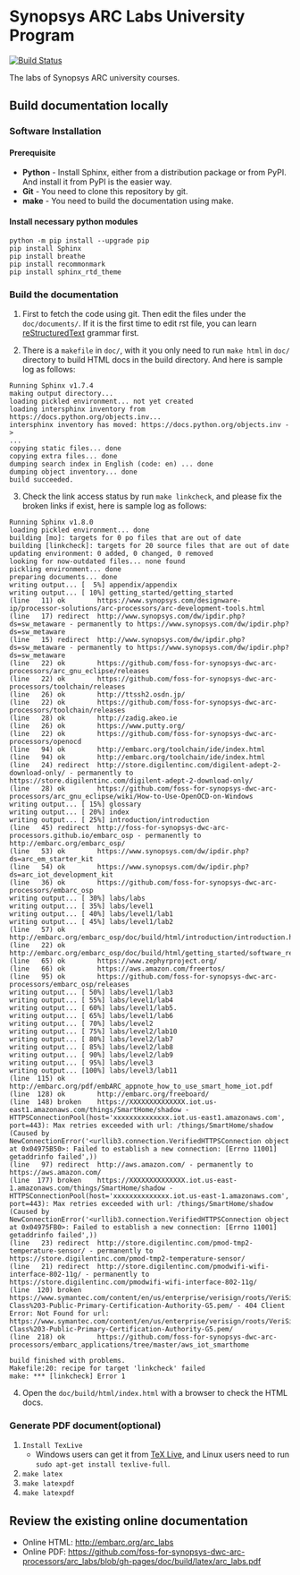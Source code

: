 # Synopsys ARC Labs University Program

[![Build Status](https://travis-ci.org/foss-for-synopsys-dwc-arc-processors/arc_labs.svg?branch=master)](https://travis-ci.org/foss-for-synopsys-dwc-arc-processors/arc_labs)

The labs of Synopsys ARC university courses.

## Build documentation locally

### Software Installation

#### Prerequisite

- **Python** - Install Sphinx, either from a distribution package or from PyPI. And install it from PyPI is the easier way. 
- **Git** - You need to clone this repository by git.
- **make** - You need to build the documentation using make.

#### Install necessary python modules
```
python -m pip install --upgrade pip
pip install Sphinx 
pip install breathe
pip install recommonmark 
pip install sphinx_rtd_theme
```

### Build the documentation
1. First to fetch the code using git. Then edit the files under the `doc/documents/`. If it is the first time to edit rst file, you can learn [reStructuredText](https://github.com/ralsina/rst-cheatsheet/blob/master/rst-cheatsheet.rst) grammar first.

2. There is a `makefile` in `doc/`, with it you only need to run `make html` in `doc/` directory to build HTML docs in the build directory. And here is sample log as follows:
```
Running Sphinx v1.7.4
making output directory...
loading pickled environment... not yet created
loading intersphinx inventory from https://docs.python.org/objects.inv...
intersphinx inventory has moved: https://docs.python.org/objects.inv -> 
...
copying static files... done
copying extra files... done
dumping search index in English (code: en) ... done
dumping object inventory... done
build succeeded.
```
3. Check the link access status by run `make linkcheck`, and please fix the broken links if exist, here is sample log as follows:
```
Running Sphinx v1.8.0
loading pickled environment... done
building [mo]: targets for 0 po files that are out of date
building [linkcheck]: targets for 20 source files that are out of date
updating environment: 0 added, 0 changed, 0 removed
looking for now-outdated files... none found
pickling environment... done
preparing documents... done
writing output... [  5%] appendix/appendix
writing output... [ 10%] getting_started/getting_started
(line   11) ok        https://www.synopsys.com/designware-ip/processor-solutions/arc-processors/arc-development-tools.html
(line   17) redirect  http://www.synopsys.com/dw/ipdir.php?ds=sw_metaware - permanently to https://www.synopsys.com/dw/ipdir.php?ds=sw_metaware
(line   15) redirect  http://www.synopsys.com/dw/ipdir.php?ds=sw_metaware - permanently to https://www.synopsys.com/dw/ipdir.php?ds=sw_metaware
(line   22) ok        https://github.com/foss-for-synopsys-dwc-arc-processors/arc_gnu_eclipse/releases
(line   22) ok        https://github.com/foss-for-synopsys-dwc-arc-processors/toolchain/releases
(line   26) ok        http://ttssh2.osdn.jp/
(line   22) ok        https://github.com/foss-for-synopsys-dwc-arc-processors/toolchain/releases
(line   28) ok        http://zadig.akeo.ie
(line   26) ok        https://www.putty.org/
(line   22) ok        https://github.com/foss-for-synopsys-dwc-arc-processors/openocd
(line   94) ok        http://embarc.org/toolchain/ide/index.html
(line   94) ok        http://embarc.org/toolchain/ide/index.html
(line   24) redirect  http://store.digilentinc.com/digilent-adept-2-download-only/ - permanently to https://store.digilentinc.com/digilent-adept-2-download-only/
(line   28) ok        https://github.com/foss-for-synopsys-dwc-arc-processors/arc_gnu_eclipse/wiki/How-to-Use-OpenOCD-on-Windows
writing output... [ 15%] glossary
writing output... [ 20%] index
writing output... [ 25%] introduction/introduction
(line   45) redirect  http://foss-for-synopsys-dwc-arc-processors.github.io/embarc_osp - permanently to http://embarc.org/embarc_osp/
(line   53) ok        https://www.synopsys.com/dw/ipdir.php?ds=arc_em_starter_kit
(line   54) ok        https://www.synopsys.com/dw/ipdir.php?ds=arc_iot_development_kit
(line   36) ok        https://github.com/foss-for-synopsys-dwc-arc-processors/embarc_osp
writing output... [ 30%] labs/labs
writing output... [ 35%] labs/level1
writing output... [ 40%] labs/level1/lab1
writing output... [ 45%] labs/level1/lab2
(line   57) ok        http://embarc.org/embarc_osp/doc/build/html/introduction/introduction.html
(line   22) ok        http://embarc.org/embarc_osp/doc/build/html/getting_started/software_requirement.html
(line   65) ok        https://www.zephyrproject.org/
(line   66) ok        https://aws.amazon.com/freertos/
(line   95) ok        https://github.com/foss-for-synopsys-dwc-arc-processors/embarc_osp/releases
writing output... [ 50%] labs/level1/lab3
writing output... [ 55%] labs/level1/lab4
writing output... [ 60%] labs/level1/lab5.
writing output... [ 65%] labs/level1/lab6
writing output... [ 70%] labs/level2
writing output... [ 75%] labs/level2/lab10
writing output... [ 80%] labs/level2/lab7
writing output... [ 85%] labs/level2/lab8
writing output... [ 90%] labs/level2/lab9
writing output... [ 95%] labs/level3
writing output... [100%] labs/level3/lab11
(line  115) ok        http://embarc.org/pdf/embARC_appnote_how_to_use_smart_home_iot.pdf
(line  128) ok        http://embarc.org/freeboard/
(line  148) broken    https://XXXXXXXXXXXXXX.iot.us-east1.amazonaws.com/things/SmartHome/shadow - HTTPSConnectionPool(host='xxxxxxxxxxxxxx.iot.us-east1.amazonaws.com', port=443): Max retries exceeded with url: /things/SmartHome/shadow (Caused by NewConnectionError('<urllib3.connection.VerifiedHTTPSConnection object at 0x04975B50>: Failed to establish a new connection: [Errno 11001] getaddrinfo failed',))
(line   97) redirect  http://aws.amazon.com/ - permanently to https://aws.amazon.com/
(line  177) broken    https://XXXXXXXXXXXXXX.iot.us-east-1.amazonaws.com/things/SmartHome/shadow - HTTPSConnectionPool(host='xxxxxxxxxxxxxx.iot.us-east-1.amazonaws.com', port=443): Max retries exceeded with url: /things/SmartHome/shadow (Caused by NewConnectionError('<urllib3.connection.VerifiedHTTPSConnection object at 0x04975FB0>: Failed to establish a new connection: [Errno 11001] getaddrinfo failed',))
(line   23) redirect  http://store.digilentinc.com/pmod-tmp2-temperature-sensor/ - permanently to https://store.digilentinc.com/pmod-tmp2-temperature-sensor/
(line   21) redirect  http://store.digilentinc.com/pmodwifi-wifi-interface-802-11g/ - permanently to https://store.digilentinc.com/pmodwifi-wifi-interface-802-11g/
(line  120) broken    https://www.symantec.com/content/en/us/enterprise/verisign/roots/VeriSign-Class%203-Public-Primary-Certification-Authority-G5.pem/ - 404 Client Error: Not Found for url: https://www.symantec.com/content/en/us/enterprise/verisign/roots/VeriSign-Class%203-Public-Primary-Certification-Authority-G5.pem/
(line  218) ok        https://github.com/foss-for-synopsys-dwc-arc-processors/embarc_applications/tree/master/aws_iot_smarthome

build finished with problems.
Makefile:20: recipe for target 'linkcheck' failed
make: *** [linkcheck] Error 1
```

4. Open the `doc/build/html/index.html` with a browser to check the HTML docs.

### Generate PDF document(optional)

1. `Install TexLive`
    - Windows users can get it from [TeX Live](http://www.tug.org/texlive/), and Linux users need to run `sudo apt-get install texlive-full`.
2. `make latex`
3. `make latexpdf` 
4. `make latexpdf`

## Review the existing online documentation
* Online HTML: http://embarc.org/arc_labs
* Online PDF: https://github.com/foss-for-synopsys-dwc-arc-processors/arc_labs/blob/gh-pages/doc/build/latex/arc_labs.pdf

